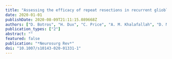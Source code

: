 ```yaml
---
title: "Assessing the efficacy of repeat resections in recurrent glioblastoma: a systematic review"
date: 2020-01-01
publishDate: 2020-08-09T21:11:15.089668Z
authors: ["D. Botros", "H. Dux", "C. Price", "A. M. Khalafallah", "D. Mukherjee"]
publication_types: ["2"]
abstract: ""
featured: false
publication: "*Neurosurg Rev*"
doi: "10.1007/s10143-020-01331-1"
---
```


